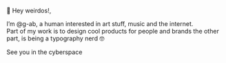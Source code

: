 👋 Hey weirdos!,

I’m @g-ab, a human interested in art stuff, music and the internet.
<br>Part of my work is to design cool products for people and brands
the other part, is being a typography nerd 🤓

See you in the cyberspace

<!---
g-ab/g-ab is a ✨ special ✨ repository because its `README.md` (this file) appears on your GitHub profile.
You can click the Preview link to take a look at your changes.
--->
